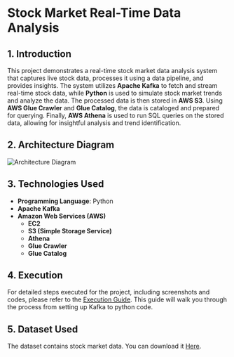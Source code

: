 # Stock Market Real-Time Data Analysis

## 1. Introduction
This project demonstrates a real-time stock market data analysis system that captures live stock data, processes it using a data pipeline, and provides insights. The system utilizes **Apache Kafka** to fetch and stream real-time stock data, while **Python** is used to simulate stock market trends and analyze the data. The processed data is then stored in **AWS S3**. Using **AWS Glue Crawler** and **Glue Catalog**, the data is cataloged and prepared for querying. Finally, **AWS Athena** is used to run SQL queries on the stored data, allowing for insightful analysis and trend identification.

## 2. Architecture Diagram
![Architecture Diagram](https://drive.google.com/uc?export=view&id=1REgCj-1dOSLVk85PCmsHEn_2u5vsveJc)

## 3. Technologies Used
- **Programming Language**: Python
- **Apache Kafka**
- **Amazon Web Services (AWS)**  
  - **EC2**
  - **S3 (Simple Storage Service)**
  - **Athena**
  - **Glue Crawler**
  - **Glue Catalog**

## 4. Execution
For detailed steps executed for the project, including screenshots and codes, please refer to the [Execution Guide](docs/execution_guide.md). This guide will walk you through the process from setting up Kafka to python code.

## 5. Dataset Used
The dataset contains stock market data. You can download it [Here](https://drive.google.com/uc?export=download&id=1aKdndcA-8rgXHk4t2n2yBUkeaMb1tDZb).
